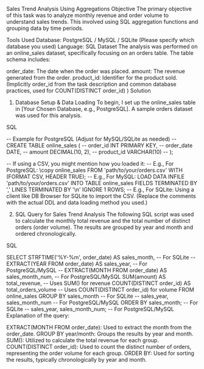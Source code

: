 Sales Trend Analysis Using Aggregations
Objective
The primary objective of this task was to analyze monthly revenue and order volume to understand sales trends. This involved using SQL aggregation functions and grouping data by time periods.

Tools Used
Database: PostgreSQL / MySQL / SQLite (Please specify which database you used) 
Language: SQL
Dataset
The analysis was performed on an online_sales dataset, specifically focusing on an orders table. The table schema includes:

order_date: The date when the order was placed.
amount: The revenue generated from the order.
product_id: Identifier for the product sold.
(Implicitly order_id from the task description and common database practices, used for COUNT(DISTINCT order_id) )
Solution
1. Database Setup & Data Loading
To begin, I set up the online_sales table in [Your Chosen Database, e.g., PostgreSQL]. A sample orders dataset was used for this analysis.

SQL

-- Example for PostgreSQL (Adjust for MySQL/SQLite as needed)
-- CREATE TABLE online_sales (
--     order_id INT PRIMARY KEY,
--     order_date DATE,
--     amount DECIMAL(10, 2),
--     product_id VARCHAR(10)
-- );

-- If using a CSV, you might mention how you loaded it:
-- E.g., For PostgreSQL: \copy online_sales FROM 'path/to/your/orders.csv' WITH (FORMAT CSV, HEADER TRUE);
-- E.g., For MySQL: LOAD DATA INFILE 'path/to/your/orders.csv' INTO TABLE online_sales FIELDS TERMINATED BY ',' LINES TERMINATED BY '\n' IGNORE 1 ROWS;
-- E.g., For SQLite: Using a client like DB Browser for SQLite to import the CSV.
(Replace the comments with the actual DDL and data loading method you used.)

2. SQL Query for Sales Trend Analysis
The following SQL script was used to calculate the monthly total revenue and the total number of distinct orders (order volume). The results are grouped by year and month and ordered chronologically.

SQL

SELECT
    STRFTIME('%Y-%m', order_date) AS sales_month, -- For SQLite
    -- EXTRACT(YEAR FROM order_date) AS sales_year, -- For PostgreSQL/MySQL 
    -- EXTRACT(MONTH FROM order_date) AS sales_month_num, -- For PostgreSQL/MySQL 
    SUM(amount) AS total_revenue, -- Uses SUM() for revenue 
    COUNT(DISTINCT order_id) AS total_orders_volume -- Uses COUNT(DISTINCT order_id) for volume 
FROM
    online_sales
GROUP BY
    sales_month -- For SQLite
    -- sales_year, sales_month_num -- For PostgreSQL/MySQL 
ORDER BY
    sales_month; -- For SQLite 
    -- sales_year, sales_month_num; -- For PostgreSQL/MySQL 
Explanation of the query:

EXTRACT(MONTH FROM order_date): Used to extract the month from the order_date.
GROUP BY year/month: Groups the results by year and month.
SUM(): Utilized to calculate the total revenue for each group.
COUNT(DISTINCT order_id): Used to count the distinct number of orders, representing the order volume for each group.
ORDER BY: Used for sorting the results, typically chronologically by year and month.
